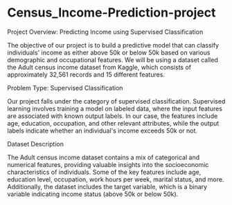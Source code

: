 # Census_Income-Prediction-project


Project Overview: Predicting Income using Supervised Classification

The objective of our project is to build a predictive model that can classify individuals' income as either above 50k or below 50k based on various demographic and occupational features. We will be using a dataset called the Adult census income dataset from Kaggle, which consists of approximately 32,561 records and 15 different features.

Problem Type: Supervised Classification

Our project falls under the category of supervised classification. Supervised learning involves training a model on labeled data, where the input features are associated with known output labels. In our case, the features include age, education, occupation, and other relevant attributes, while the output labels indicate whether an individual's income exceeds 50k or not.

Dataset Description

The Adult census income dataset contains a mix of categorical and numerical features, providing valuable insights into the socioeconomic characteristics of individuals. Some of the key features include age, education level, occupation, work hours per week, marital status, and more. Additionally, the dataset includes the target variable, which is a binary variable indicating income status (above 50k or below 50k).
